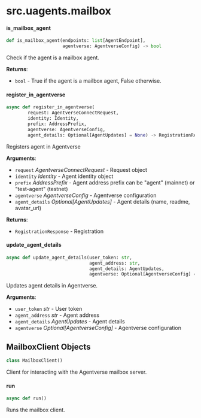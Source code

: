 <a id="src.uagents.mailbox"></a>

# src.uagents.mailbox

<a id="src.uagents.mailbox.is_mailbox_agent"></a>

#### is`_`mailbox`_`agent

```python
def is_mailbox_agent(endpoints: list[AgentEndpoint],
                     agentverse: AgentverseConfig) -> bool
```

Check if the agent is a mailbox agent.

**Returns**:

- `bool` - True if the agent is a mailbox agent, False otherwise.

<a id="src.uagents.mailbox.register_in_agentverse"></a>

#### register`_`in`_`agentverse

```python
async def register_in_agentverse(
        request: AgentverseConnectRequest,
        identity: Identity,
        prefix: AddressPrefix,
        agentverse: AgentverseConfig,
        agent_details: Optional[AgentUpdates] = None) -> RegistrationResponse
```

Registers agent in Agentverse

**Arguments**:

- `request` _AgentverseConnectRequest_ - Request object
- `identity` _Identity_ - Agent identity object
- `prefix` _AddressPrefix_ - Agent address prefix
  can be "agent" (mainnet) or "test-agent" (testnet)
- `agentverse` _AgentverseConfig_ - Agentverse configuration
- `agent_details` _Optional[AgentUpdates]_ - Agent details (name, readme, avatar_url)
  

**Returns**:

- `RegistrationResponse` - Registration

<a id="src.uagents.mailbox.update_agent_details"></a>

#### update`_`agent`_`details

```python
async def update_agent_details(user_token: str,
                               agent_address: str,
                               agent_details: AgentUpdates,
                               agentverse: Optional[AgentverseConfig] = None)
```

Updates agent details in Agentverse.

**Arguments**:

- `user_token` _str_ - User token
- `agent_address` _str_ - Agent address
- `agent_details` _AgentUpdates_ - Agent details
- `agentverse` _Optional[AgentverseConfig]_ - Agentverse configuration

<a id="src.uagents.mailbox.MailboxClient"></a>

## MailboxClient Objects

```python
class MailboxClient()
```

Client for interacting with the Agentverse mailbox server.

<a id="src.uagents.mailbox.MailboxClient.run"></a>

#### run

```python
async def run()
```

Runs the mailbox client.

